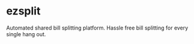 # ezsplit
Automated shared bill splitting platform. Hassle free bill splitting for every single hang out.
